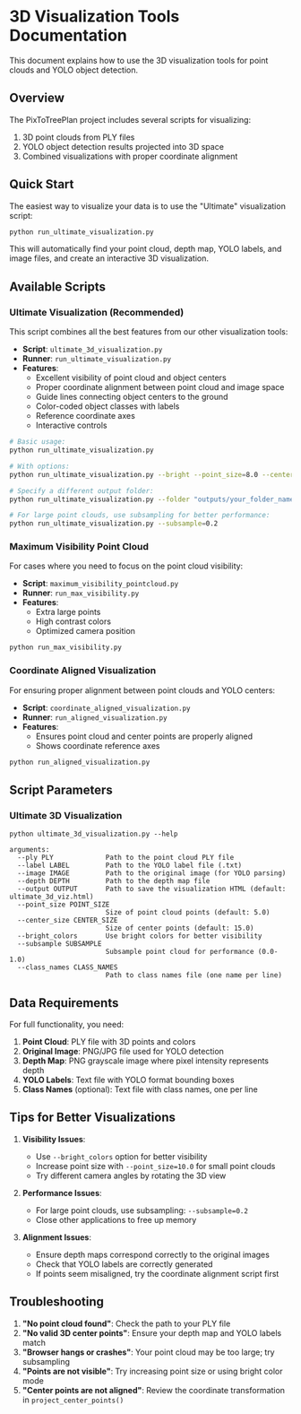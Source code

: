# 3D Visualization Tools Documentation

This document explains how to use the 3D visualization tools for point clouds and YOLO object detection.

## Overview

The PixToTreePlan project includes several scripts for visualizing:
1. 3D point clouds from PLY files
2. YOLO object detection results projected into 3D space
3. Combined visualizations with proper coordinate alignment

## Quick Start

The easiest way to visualize your data is to use the "Ultimate" visualization script:

```bash
python run_ultimate_visualization.py
```

This will automatically find your point cloud, depth map, YOLO labels, and image files, and create an interactive 3D visualization.

## Available Scripts

### Ultimate Visualization (Recommended)

This script combines all the best features from our other visualization tools:

- **Script**: `ultimate_3d_visualization.py`
- **Runner**: `run_ultimate_visualization.py` 
- **Features**:
  - Excellent visibility of point cloud and object centers
  - Proper coordinate alignment between point cloud and image space
  - Guide lines connecting object centers to the ground
  - Color-coded object classes with labels
  - Reference coordinate axes
  - Interactive controls

```bash
# Basic usage:
python run_ultimate_visualization.py

# With options:
python run_ultimate_visualization.py --bright --point_size=8.0 --center_size=20.0

# Specify a different output folder:
python run_ultimate_visualization.py --folder "outputs/your_folder_name"

# For large point clouds, use subsampling for better performance:
python run_ultimate_visualization.py --subsample=0.2
```

### Maximum Visibility Point Cloud

For cases where you need to focus on the point cloud visibility:

- **Script**: `maximum_visibility_pointcloud.py`
- **Runner**: `run_max_visibility.py`
- **Features**:
  - Extra large points
  - High contrast colors
  - Optimized camera position

```bash
python run_max_visibility.py
```

### Coordinate Aligned Visualization

For ensuring proper alignment between point clouds and YOLO centers:

- **Script**: `coordinate_aligned_visualization.py`
- **Runner**: `run_aligned_visualization.py`
- **Features**: 
  - Ensures point cloud and center points are properly aligned
  - Shows coordinate reference axes

```bash
python run_aligned_visualization.py
```

## Script Parameters

### Ultimate 3D Visualization

```
python ultimate_3d_visualization.py --help

arguments:
  --ply PLY             Path to the point cloud PLY file
  --label LABEL         Path to the YOLO label file (.txt)
  --image IMAGE         Path to the original image (for YOLO parsing)
  --depth DEPTH         Path to the depth map file
  --output OUTPUT       Path to save the visualization HTML (default: ultimate_3d_viz.html)
  --point_size POINT_SIZE
                        Size of point cloud points (default: 5.0)
  --center_size CENTER_SIZE
                        Size of center points (default: 15.0)
  --bright_colors       Use bright colors for better visibility
  --subsample SUBSAMPLE
                        Subsample point cloud for performance (0.0-1.0)
  --class_names CLASS_NAMES
                        Path to class names file (one name per line)
```

## Data Requirements

For full functionality, you need:

1. **Point Cloud**: PLY file with 3D points and colors
2. **Original Image**: PNG/JPG file used for YOLO detection
3. **Depth Map**: PNG grayscale image where pixel intensity represents depth
4. **YOLO Labels**: Text file with YOLO format bounding boxes
5. **Class Names** (optional): Text file with class names, one per line

## Tips for Better Visualizations

1. **Visibility Issues**:
   - Use `--bright_colors` option for better visibility
   - Increase point size with `--point_size=10.0` for small point clouds
   - Try different camera angles by rotating the 3D view

2. **Performance Issues**:
   - For large point clouds, use subsampling: `--subsample=0.2`
   - Close other applications to free up memory

3. **Alignment Issues**:
   - Ensure depth maps correspond correctly to the original images
   - Check that YOLO labels are correctly generated
   - If points seem misaligned, try the coordinate alignment script first

## Troubleshooting

1. **"No point cloud found"**: Check the path to your PLY file
2. **"No valid 3D center points"**: Ensure your depth map and YOLO labels match
3. **"Browser hangs or crashes"**: Your point cloud may be too large; try subsampling
4. **"Points are not visible"**: Try increasing point size or using bright color mode
5. **"Center points are not aligned"**: Review the coordinate transformation in `project_center_points()`
